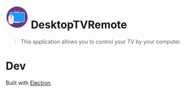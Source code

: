 # <img src="icons/windows/icon128.png" width="60"> DesktopTVRemote 
> This application allows you to control your TV by your computer.

# Dev

Built with [Electron](http://electron.atom.io).
